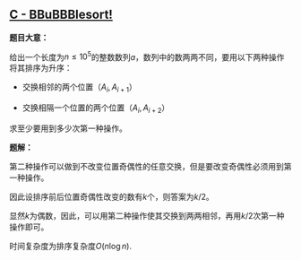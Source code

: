 ## [C - BBuBBBlesort!](https://agc003.contest.atcoder.jp/tasks/agc003_c)

**题目大意：**

给出一个长度为$n\le10^5$的整数数列$a$，数列中的数两两不同，要用以下两种操作将其排序为升序：

- 交换相邻的两个位置（$A_i,A_{i+1}$）

- 交换相隔一个位置的两个位置（$A_i,A_{i+2}$）

求至少要用到多少次第一种操作。

**题解：**

第二种操作可以做到不改变位置奇偶性的任意交换，但是要改变奇偶性必须用到第一种操作。

因此设排序前后位置奇偶性改变的数有$k$个，则答案为$k/2$。

显然$k$为偶数，因此，可以用第二种操作使其交换到两两相邻，再用$k/2$次第一种操作即可。

时间复杂度为排序复杂度$O(n\log{n})$.